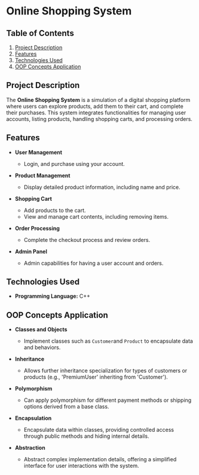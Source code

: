 # Online Shopping System

## Table of Contents
1. [Project Description](#project-description)
2. [Features](#features)
3. [Technologies Used](#technologies-used)
4. [OOP Concepts Application](#oop-concepts-application)

## Project Description
The **Online Shopping System** is a simulation of a digital shopping platform where users can explore products, add them to their cart, and complete their purchases. This system integrates functionalities for managing user accounts, listing products, handling shopping carts, and processing orders.

## Features

- **User Management**
  - Login, and purchase using your account.

- **Product Management**
  - Display detailed product information, including name and price.

- **Shopping Cart**
  - Add products to the cart.
  - View and manage cart contents, including removing items.

- **Order Processing**
  - Complete the checkout process and review orders.

- **Admin Panel**
  - Admin capabilities for having a user account and orders.

## Technologies Used

- **Programming Language:** C++

## OOP Concepts Application

- **Classes and Objects**
  - Implement classes such as `Customer`and `Product` to encapsulate data and behaviors.

- **Inheritance**
  - Allows further inheritance specialization for types of customers or products (e.g., 'PremiumUser' inheriting from 'Customer').

- **Polymorphism**
  - Can apply polymorphism for different payment methods or shipping options derived from a base class.

- **Encapsulation**
  - Encapsulate data within classes, providing controlled access through public methods and hiding internal details.

- **Abstraction**
  - Abstract complex implementation details, offering a simplified interface for user interactions with the system.
